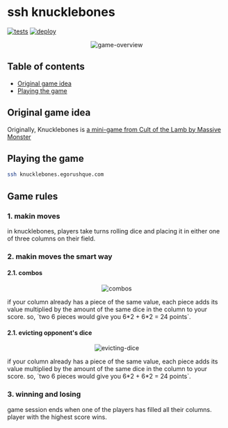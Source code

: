 # ssh knucklebones

[![tests](https://github.com/arf1e/ssh-knucklebones/actions/workflows/node.js.yml/badge.svg)](https://github.com/arf1e/ssh-knucklebones/actions/workflows/node.js.yml) [![deploy](https://github.com/arf1e/ssh-knucklebones/actions/workflows/deploy.yml/badge.svg)](https://github.com/arf1e/ssh-knucklebones/actions/workflows/deploy.yml)

<p align="center">
<img src="https://github.com/user-attachments/assets/96168f36-6ed0-4f3d-a45c-a5d3231d2052" alt="game-overview" />
</p>

## Table of contents

- [Original game idea](#original-game-idea)
- [Playing the game](#playing-the-game)

## Original game idea

Originally, Knucklebones is [a mini-game from Cult of the Lamb by Massive Monster](https://cult-of-the-lamb.fandom.com/wiki/Knucklebones)

## Playing the game

```bash
ssh knucklebones.egorushque.com
```

## Game rules

### 1. makin moves
in knucklebones, players take turns rolling dice and placing it in either one of three columns on their field.

### 2. makin moves the smart way

#### 2.1. combos
<p align="center">
  <img src="https://github.com/user-attachments/assets/4ab45905-4b5e-43d5-b298-4e47f4dc229c" alt="combos" />
</p>
if your column already has a piece of the same value, each piece adds its value multiplied by the amount of the same dice in the column to your score. so, `two 6 pieces would give you 6*2 + 6*2 = 24 points`. 

#### 2.1. evicting opponent's dice
<p align="center">
  <img src="https://github.com/user-attachments/assets/1b16b2a6-e14f-43b4-9785-fe973a411f7e" alt="evicting-dice" />
</p>
if your column already has a piece of the same value, each piece adds its value multiplied by the amount of the same dice in the column to your score. so, `two 6 pieces would give you 6*2 + 6*2 = 24 points`.

### 3. winning and losing
game session ends when one of the players has filled all their columns. player with the highest score wins.
